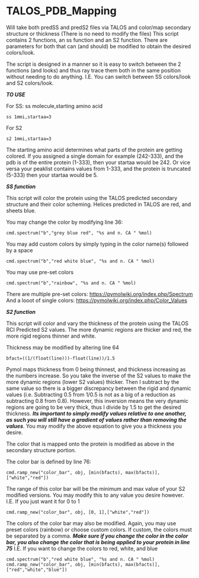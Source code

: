 # TALOS_PDB_Mapping
Will take both predSS and predS2 files via TALOS and color/map secondary structure or thickness (There is no need to modify the files)
This script contains 2 functions, an ss function and an S2 function. There are parameters for both that can (and should) be modified to obtain the desired colors/look. 

The script is designed in a manner so it is easy to switch between the 2 functions (and looks) and thus ray trace them both in the same position without needing to do anything. I.E. You can switch between SS colors/look and S2 colors/look. 

***TO USE***

For SS:
ss molecule,starting amino acid
```
ss 1mmi,startaa=3
```
For S2
```
s2 1mmi,startaa=3
```
The starting amino acid determines what parts of the protein are getting colored. If you assigned a single domain for example (242-333), and the pdb is of the entire protein (1-333), then your startaa would be 242. Or vice versa your peaklist contains values from 1-333, and the protein is truncated (5-333) then your startaa would be 5. 




***SS function***

This script will color the protein using the TALOS predicted secondary structure and their color scheming. Helices predicted in TALOS are red, and sheets blue. 

You may change the color by modifying line 36:
```
cmd.spectrum("b","grey blue red", "%s and n. CA " %mol)
```
You may add custom colors by simply typing in the color name(s) followed by a space 
```
cmd.spectrum("b","red white blue", "%s and n. CA " %mol)
```
You may use pre-set colors 
```
cmd.spectrum("b","rainbow", "%s and n. CA " %mol)
```
There are multiple pre-set colors: https://pymolwiki.org/index.php/Spectrum
And a looot of single colors: https://pymolwiki.org/index.php/Color_Values

***S2 function***

This script will color and vary the thickness of the protein using the TALOS RCI Predicted S2 values. The more dynamic regions are thicker and red, the more rigid regions thinner and white.

Thickness may be modified by altering line 64
```
bfact=((1/(float(line)))-float(line))/1.5
```
Pymol maps thickness from 0 being thinnest, and thickness increasing as the numbers increase. So you take the inverse of the S2 values to make the more dynamic regions (lower S2 values) thicker. Then I subtract by the same value so there is a bigger discrepancy between the rigid and dynamic values (i.e. Subtracting 0.5 from 1/0.5 is not as a big of a reduction as subtracting 0.8 from 0.8). However, this inversion means the very dynamic regions are going to be very thick, thus I divide by 1.5 to get the desired thickness. ***Its important to simply modify values relative to one another, as such you will still have a gradient of values rather than removing the values***. You may modify the above equation to give you a thickness you desire. 

The color that is mapped onto the protein is modified as above in the secondary structure portion. 

The color bar is defined by line 76:
```
cmd.ramp_new("color_bar", obj, [min(bfacts), max(bfacts)],["white","red"])
```
The range of this color bar will be the minimum and max value of your S2 modified versions. You may modify this to any value you desire however.
I.E. If you just want it for 0 to 1
```
cmd.ramp_new("color_bar", obj, [0, 1],["white","red"])
```
The colors of the color bar may also be modified. Again, you may use preset colors (rainbow) or choose custom colors. If custom, the colors must be separated by a comma. 
***Make sure if you change the color in the color bar, you also change the color that is being applied to your protein in line 75***
I.E. If you want to change the colors to red, white, and blue
```
cmd.spectrum("b","red white blue", "%s and n. CA " %mol)
cmd.ramp_new("color_bar", obj, [min(bfacts), max(bfacts)],["red","white","blue"])
```
